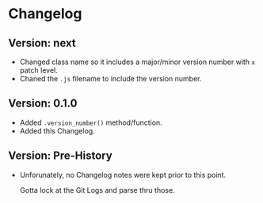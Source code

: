 Changelog
=========

Version: next
-------------

- Changed class name so it includes a major/minor version number with `x` patch level. 
- Chaned the `.js` filename to include the version number.

Version: 0.1.0 
--------------

- Added `.version_number()` method/function.
- Added this Changelog.


Version: Pre-History 
--------------------

- Unforunately, no Changelog notes were kept prior to this point.

    Gotta lock at the Git Logs and parse thru those. 


